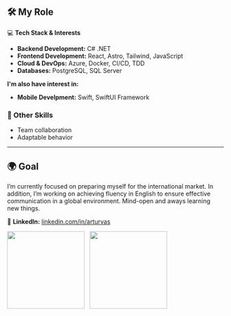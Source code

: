 ## 🛠️ My Role  

💻 **Tech Stack & Interests**  
- **Backend Development:** C# .NET
- **Frontend Development:** React, Astro, Tailwind, JavaScript
- **Cloud & DevOps:** Azure, Docker, CI/CD, TDD
- **Databases:** PostgreSQL, SQL Server

**I'm also have interest in:**
- **Mobile Develpment:** Swift, SwiftUI Framework

### 🔹 Other Skills  
- Team collaboration
- Adaptable behavior

---

## 🌍 Goal  

I’m currently focused on preparing myself for the international market. In addition, I’m working on achieving fluency in English to ensure effective communication in a global environment. Mind-open and aways learning new things.

💼 **LinkedIn:** [linkedin.com/in/arturvas](#)  


<div>
<img height="180em" src="https://github-readme-stats.vercel.app/api?username=arturvas&custom_title=Artur%20Vasconcelos%20GitHub%20Stats&show_icons=true&hide=stars&theme=transparent&bg_color=2ea0431a&ring_color=39d353&border_color=2ea04366&text_color=2f81f7&icon_color=39d353&title_color=2f81f7" />
&nbsp;
<img height="180em" src="https://github-readme-stats.vercel.app/api/top-langs/?username=arturvas&show_icons=true&theme=transparent&layout=compact&bg_color=2ea0431a&border_color=2ea04366&text_color=2f81f7&icon_color=238636&title_color=2f81f7" />  
</div>
